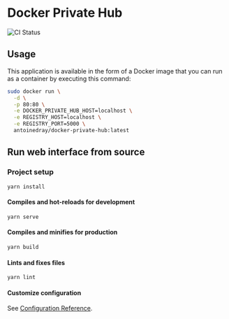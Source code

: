 # Docker Private Hub

![CI Status](https://github.com/antoinedray/docker-private-hub/workflows/CI/badge.svg)

## Usage

This application is available in the form of a Docker image that you can run as a container by executing this command:

```sh
sudo docker run \
  -d \
  -p 80:80 \
  -e DOCKER_PRIVATE_HUB_HOST=localhost \
  -e REGISTRY_HOST=localhost \
  -e REGISTRY_PORT=5000 \
  antoinedray/docker-private-hub:latest
```

## Run web interface from source

### Project setup
```
yarn install
```

#### Compiles and hot-reloads for development
```
yarn serve
```

#### Compiles and minifies for production
```
yarn build
```

#### Lints and fixes files
```
yarn lint
```

#### Customize configuration
See [Configuration Reference](https://cli.vuejs.org/config/).
